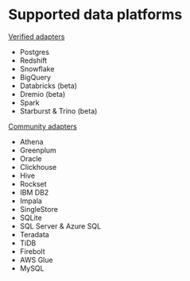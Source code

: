 # Supported data platforms
[Verified adapters](https://docs.getdbt.com/docs/supported-data-platforms#verified-adapters)
- Postgres
- Redshift
- Snowflake
- BigQuery
- Databricks (beta)
- Dremio (beta)
- Spark
- Starburst & Trino (beta)

[Community adapters](https://docs.getdbt.com/docs/supported-data-platforms#community-adapters)
- Athena
- Greenplum
- Oracle
- Clickhouse
- Hive
- Rockset
- IBM DB2
- Impala
- SingleStore
- SQLite
- SQL Server & Azure SQL
- Teradata
- TiDB
- Firebolt
- AWS Glue
- MySQL	
